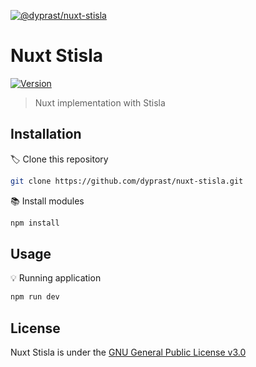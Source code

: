 [![@dyprast/nuxt-stisla](https://i.ibb.co/qrNxLTX/nuxt-stisla.jpg)](https://nuxtstisla.vercel.app/)

# Nuxt Stisla

<p>
  <a href="#" target="_blank">
    <img alt="Version" src="https://img.shields.io/badge/version-1.0.0-blue.svg?cacheSeconds=2592000" />
  </a>
</p>

> Nuxt implementation with Stisla

## Installation

🏷 Clone this repository

```sh
git clone https://github.com/dyprast/nuxt-stisla.git
```

📚 Install modules

```sh
npm install
```

## Usage

💡 Running application

```sh
npm run dev
```

## License

Nuxt Stisla is under the <a href="https://github.com/dyprast/nuxt-stisla/blob/main/LICENSE" target="_blank">GNU General Public License v3.0</a>
